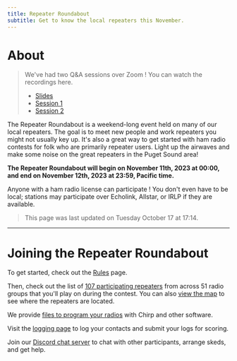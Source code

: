 ```yaml
---
title: Repeater Roundabout
subtitle: Get to know the local repeaters this November.
---
```


# About

> We've had two Q&A sessions over Zoom ! You can watch the recordings here.
> - [Slides](https://docs.google.com/presentation/d/1GvTALNso3tpsYoxtYDW0FAkMqhxRlnO_WMp-U3RQRxg/edit?usp=sharing)
> - [Session 1](https://drive.google.com/file/d/1lxmyOy5PByaQkqdEw2bZ0Qh-bbab7-zf/view?usp=sharing)
> - [Session 2](https://drive.google.com/file/d/1oHhNAAzfjvgftzaiySG0IrSYctPOkMCL/view?usp=sharing)

The Repeater Roundabout is a weekend-long event held on many of our local repeaters. The goal is to meet new people and work repeaters you might not usually key up. It's also a great way to get started with ham radio contests for folk who are primarily repeater users. Light up the airwaves and make some noise on the great repeaters in the Puget Sound area!

**The Repeater Roundabout will begin on November 11th, 2023 at 00:00, and end on November 12th, 2023 at 23:59, Pacific time.**

Anyone with a ham radio license can participate ! You don't even have to be local; stations may participate over Echolink, Allstar, or IRLP if they are available.

> This page was last updated on Tuesday October 17 at 17:14.

---


# Joining the Repeater Roundabout

To get started, check out the [Rules](./rules) page.

Then, check out the list of [107 participating repeaters](./repeaters) from across 51 radio groups that you'll play on during the contest. You can also [view the map](./map) to see where the repeaters are located.

We provide [files to program your radios](./files) with Chirp and other software.

Visit the [logging page](./logging) to log your contacts and submit your logs for scoring.

Join our [Discord chat server](https://discord.gg/BBpbESxSCm) to chat with other participants, arrange skeds, and get help.


